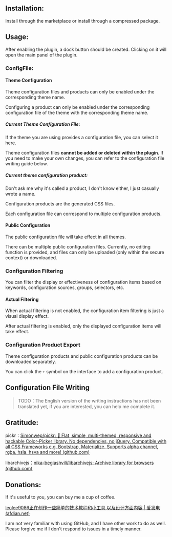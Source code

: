 ## Installation:

Install through the marketplace or install through a compressed package.

## Usage:

After enabling the plugin, a dock button should be created. Clicking on it will open the main panel of the plugin.

### ConfigFile:

#### Theme Configuration

Theme configuration files and products can only be enabled under the corresponding theme name.

Configuring a product can only be enabled under the corresponding configuration file of the theme with the corresponding theme name.

##### Current Theme Configuration File:

If the theme you are using provides a configuration file, you can select it here.

Theme configuration files **cannot be added or deleted within the plugin**. If you need to make your own changes, you can refer to the configuration file writing guide below.

##### Current theme configuration product:

Don't ask me why it's called a product, I don't know either, I just casually wrote a name.

Configuration products are the generated CSS files.

Each configuration file can correspond to multiple configuration products.

#### Public Configuration

The public configuration file will take effect in all themes.

There can be multiple public configuration files. Currently, no editing function is provided, and files can only be uploaded (only within the secure context) or downloaded.

### Configuration Filtering

You can filter the display or effectiveness of configuration items based on keywords, configuration sources, groups, selectors, etc.

#### Actual Filtering

When actual filtering is not enabled, the configuration item filtering is just a visual display effect.

After actual filtering is enabled, only the displayed configuration items will take effect.

### Configuration Product Export

Theme configuration products and public configuration products can be downloaded separately.

You can click the `+` symbol on the interface to add a configuration product.

## Configuration File Writing 

> TODO：The English version of the writing instructions has not been translated yet, if you are interested, you can help me complete it.

## Gratitude:

pickr：[Simonwep/pickr: 🎨 Flat, simple, multi-themed, responsive and hackable Color-Picker library. No dependencies, no jQuery. Compatible with all CSS Frameworks e.g. Bootstrap, Materialize. Supports alpha channel, rgba, hsla, hsva and more! (github.com)](https://github.com/Simonwep/pickr)

libarchivejs：[nika-begiashvili/libarchivejs: Archive library for browsers (github.com)](https://github.com/nika-begiashvili/libarchivejs)

## Donations:

If it's useful to you, you can buy me a cup of coffee.

[leolee9086正在创作一些简单的技术教程和小工具,以及设计方面内容 | 爱发电 (afdian.net)](https://afdian.net/a/leolee9086)

I am not very familiar with using GitHub, and I have other work to do as well. Please forgive me if I don't respond to issues in a timely manner.